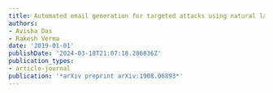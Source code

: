 ```yaml
---
title: Automated email generation for targeted attacks using natural language
authors:
- Avisha Das
- Rakesh Verma
date: '2019-01-01'
publishDate: '2024-03-18T21:07:18.286836Z'
publication_types:
- article-journal
publication: '*arXiv preprint arXiv:1908.06893*'
---
```

